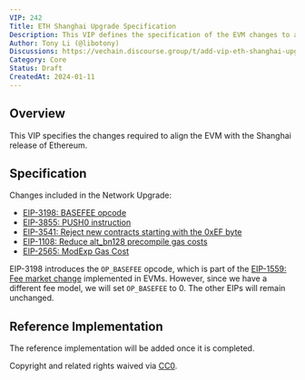 ```yaml
---
VIP: 242
Title: ETH Shanghai Upgrade Specification
Description: This VIP defines the specification of the EVM changes to align with Ethereum Shanghai upgrade.
Author: Tony Li (@libotony)
Discussions: https://vechain.discourse.group/t/add-vip-eth-shanghai-upgrade-specification/98
Category: Core
Status: Draft
CreatedAt: 2024-01-11
---
```


## Overview

This VIP specifies the changes required to align the EVM with the Shanghai release of Ethereum.

## Specification

Changes included in the Network Upgrade:

- [EIP-3198: BASEFEE opcode](https://eips.ethereum.org/EIPS/eip-3198)
- [EIP-3855: PUSH0 instruction](https://eips.ethereum.org/EIPS/eip-3855)
- [EIP-3541: Reject new contracts starting with the 0xEF byte](https://eips.ethereum.org/EIPS/eip-3541)
- [EIP-1108: Reduce alt_bn128 precompile gas costs](https://eips.ethereum.org/EIPS/eip-1108)
- [EIP-2565: ModExp Gas Cost](https://eips.ethereum.org/EIPS/eip-2565)

EIP-3198 introduces the `OP_BASEFEE` opcode, which is part of the [EIP-1559: Fee market change](https://eips.ethereum.org/EIPS/eip-1559) implemented in EVMs. However, since we have a different fee model, we will set `OP_BASEFEE` to 0. The other EIPs will remain unchanged.

## Reference Implementation

The reference implementation will be added once it is completed.

Copyright and related rights waived via [CC0](./LICENSE.md).
